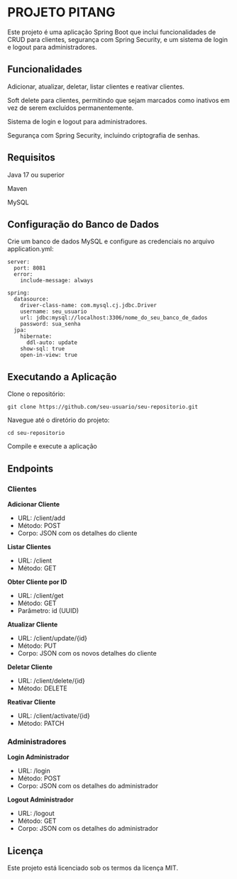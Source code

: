 # PROJETO PITANG

Este projeto é uma aplicação Spring Boot que inclui funcionalidades de CRUD para clientes, segurança com Spring Security, e um sistema de login e logout para administradores.

## Funcionalidades

Adicionar, atualizar, deletar, listar clientes e reativar clientes.

Soft delete para clientes, permitindo que sejam marcados como inativos em vez de serem excluídos permanentemente.

Sistema de login e logout para administradores.

Segurança com Spring Security, incluindo criptografia de senhas.

## Requisitos

Java 17 ou superior

Maven

MySQL

## Configuração do Banco de Dados

Crie um banco de dados MySQL e configure as credenciais no arquivo application.yml:

```
server:
  port: 8081
  error:
    include-message: always

spring:
  datasource:
    driver-class-name: com.mysql.cj.jdbc.Driver
    username: seu_usuario
    url: jdbc:mysql://localhost:3306/nome_do_seu_banco_de_dados
    password: sua_senha
  jpa:
    hibernate:
      ddl-auto: update
    show-sql: true
    open-in-view: true
```

## Executando a Aplicação

Clone o repositório:

```
git clone https://github.com/seu-usuario/seu-repositorio.git
```

Navegue até o diretório do projeto:

```
cd seu-repositorio
```

Compile e execute a aplicação


## Endpoints

### Clientes

**Adicionar Cliente**

* URL: /client/add
* Método: POST
* Corpo: JSON com os detalhes do cliente

**Listar Clientes**

* URL: /client
* Método: GET

**Obter Cliente por ID**

* URL: /client/get
* Método: GET
* Parâmetro: id (UUID)

**Atualizar Cliente**

* URL: /client/update/{id}
* Método: PUT
* Corpo: JSON com os novos detalhes do cliente

**Deletar Cliente**

* URL: /client/delete/{id}
* Método: DELETE

**Reativar Cliente** 

* URL: /client/activate/{id}
* Método: PATCH

### Administradores

**Login Administrador**

* URL: /login
* Método: POST
* Corpo: JSON com os detalhes do administrador

**Logout Administrador**

* URL: /logout
* Método: GET
* Corpo: JSON com os detalhes do administrador

## Licença

Este projeto está licenciado sob os termos da licença MIT.
